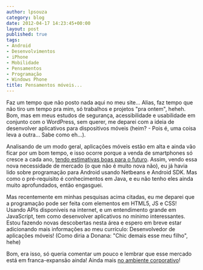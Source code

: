 ```yaml
---
author: lpsouza
category: blog
date: 2012-04-17 14:23:45+00:00
layout: post
published: true
tags:
- Android
- Desenvolvimentos
- iPhone
- Mobilidade
- Pensamentos
- Programação
- Windows Phone
title: Pensamentos móveis...
---
```


Faz um tempo que não posto nada aqui no meu site... Alias, faz tempo que não tiro um tempo pra mim, só trabalhos e projetos "pra ontem", heheh. Bom, mas em meus estudos de segurança, acessibilidade e usabilidade em conjunto com o WordPress, sem querer, me deparei com a ideia de desenvolver aplicativos para dispositivos móveis (heim? - Pois é, uma coisa leva a outra... Sabe como eh...).

Analisando de um modo geral, aplicações móveis estão em alta e ainda vão ficar por um bom tempo, e isso ocorre porque a venda de smartphones só cresce a cada ano, [tendo estimativas boas para o futuro](http://g1.globo.com/tecnologia/noticia/2012/04/smartphones-terao-1-bilhao-de-unidades-vendidas-em-2014.html). Assim, vendo essa nova necessidade de mercado (o que não é muito nova não), eu já havia lido sobre programação para Android usando Netbeans e Android SDK. Mas como o pré-requisito é conhecimentos em Java, e eu não tenho eles ainda muito aprofundados, então engasguei.

Mas recentemente em minhas pesquisas acima citadas, eu me deparei que a programação pode ser feita com elementos em HTML5, JS e CSS! Usando APIs disponíveis na internet, e um entendimento grande em JavaScript, tem como desenvolver aplicativos no mínimo interessantes. Estou fazendo novas descobertas nesta área e espero em breve estar adicionando mais informações ao meu currículo: Desenvolvedor de aplicações móveis! (Como diria a Donana: "Chic demais esse meu filho", hehe)

Bom, era isso, só queria comentar um pouco e lembrar que esse mercado está em franca-expansão ainda! Ainda mais [no ambiente corporativo](https://olhardigital.com.br/noticia/corporacoes-se-preparam-para-explosao-de-dispositivos-pessoais-no-ambiente-de-trabalho/25292)!